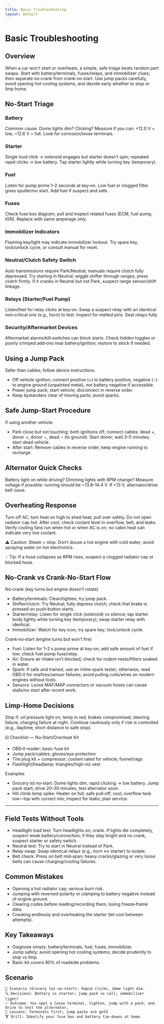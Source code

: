 ```yaml
---
title: Basic Troubleshooting
layout: default
---
```


# Basic Troubleshooting

## Overview
When a car won’t start or overheats, a simple, safe triage beats random part swaps. Start with battery/terminals, fuses/relays, and immobilizer clues; then separate no‑crank from crank‑no‑start. Use jump packs carefully, avoid opening hot cooling systems, and decide early whether to stop or limp home.

## No-Start Triage
### Battery
Common cause. Dome lights dim? Clicking? Measure if you can: <12.0 V = low, ~12.6 V = full. Look for corrosion/loose terminals.

### Starter
Single loud click → solenoid engages but starter doesn’t spin; repeated rapid clicks → low battery. Tap starter lightly while turning key (temporary).

### Fuel
Listen for pump prime 1–2 seconds at key‑on. Low fuel or clogged filter gives sputter/no start. Add fuel if suspect and safe.

### Fuses
Check fuse box diagram; pull and inspect related fuses (ECM, fuel pump, IGN). Replace with same amperage only.

### Immobilizer Indicators
Flashing key/light may indicate immobilizer lockout. Try spare key, lock/unlock cycle, or consult manual for reset.

### Neutral/Clutch Safety Switch
Auto transmissions require Park/Neutral; manuals require clutch fully depressed. Try starting in Neutral; wiggle shifter through ranges; press clutch firmly. If it cranks in Neutral but not Park, suspect range sensor/shift linkage.

### Relays (Starter/Fuel Pump)
Listen/feel for relay clicks at key‑on. Swap a suspect relay with an identical non‑critical one (e.g., horn) to test. Inspect for melted pins. Seat relays fully.

### Security/Aftermarket Devices
Aftermarket alarms/kill‑switches can block starts. Check hidden toggles or poorly crimped add‑ons near battery/ignition; restore to stock if needed.

## Using a Jump Pack
Safer than cables; follow device instructions.

- Off vehicle ignition; connect positive (+) to battery positive, negative (−) to engine ground (unpainted metal), not battery negative if accessible.
- Power jump pack; start vehicle; disconnect in reverse order.
- Keep bystanders clear of moving parts; avoid sparks.

## Safe Jump-Start Procedure
If using another vehicle:

- Park close but not touching; both ignitions off; connect cables: dead +, donor +, donor −, dead − (to ground). Start donor; wait 3–5 minutes; start dead vehicle.
- After start: Remove cables in reverse order; keep engine running to recharge.

## Alternator Quick Checks
Battery light on while driving? Dimming lights with RPM change? Measure voltage if possible: running should be ~13.8–14.4 V. If <13 V, alternator/drive belt issue.

## Overheating Response
Turn off AC; turn heat on high to shed heat; pull over safely. Do not open radiator cap hot. After cool, check coolant level in overflow, belt, and leaks. Verify cooling fans run when hot or when AC is on; no cabin heat can indicate very low coolant.

⚠️ Caution: Steam = stop. Don’t douse a hot engine with cold water; avoid spraying water on hot electronics.

💡 Tip: If a hose collapses as RPM rises, suspect a clogged radiator cap or blocked hose.

## No-Crank vs Crank-No-Start Flow
No‑crank (key turns but engine doesn’t rotate)
- Battery/terminals: Clean/tighten; try jump pack.
- Shifter/clutch: Try Neutral; fully depress clutch; check that brake is pressed on push‑button starts.
- Starter/relay: Listen for single click (solenoid) vs silence; tap starter body lightly while turning key (temporary); swap starter relay with identical.
- Immobilizer: Watch for key icon; try spare key; lock/unlock cycle.

Crank‑no‑start (engine turns but won’t fire)
- Fuel: Listen for 1–2 s pump prime at key‑on; add safe amount of fuel if low; check fuel pump fuse/relay.
- Air: Ensure air intake isn’t blocked; check for rodent nests/filters soaked in water.
- Spark: If safe and trained, use an inline spark tester; otherwise, read OBD‑II for misfires/sensor failures; avoid pulling coils/wires on modern engines without tools.
- Sensors: Loose MAF/MAP connectors or vacuum hoses can cause stalls/no start after recent work.

## Limp-Home Decisions
Stop if: oil pressure light on; temp in red; brakes compromised; steering failure; charging failure at night. Continue cautiously only if risk is controlled (e.g., daytime, short distance to safe stop).

☑️ Checklist — No‑Start/Overheat Kit
- OBD‑II reader; basic fuse kit
- Jump pack/cables; gloves/eye protection
- Tire plug kit + compressor; coolant rated for vehicle; funnel/rags
- Flashlight/headlamp; triangles/high‑viz vest

Examples
- Grocery lot no‑start: Dome lights dim, rapid clicking → low battery. Jump pack start; drive 20–30 minutes, test alternator soon.
- Hill climb temp spike: Heater on full; safe pull‑off; cool; overflow tank low—top with correct mix; inspect for leaks; plan service.

---

## Field Tests Without Tools
- Headlight load test: Turn headlights on; crank. If lights die completely, suspect weak battery/connection; if they stay bright and no crank, suspect starter or safety switch.
- Neutral test: Try to start in Neutral instead of Park.
- Relay swap: Swap identical relays (e.g., horn ↔ starter) to isolate.
- Belt check: Press on belt mid‑span; heavy cracks/glazing or very loose belts can cause charging/cooling failures.

## Common Mistakes
- Opening a hot radiator cap; serious burn risk.
- Jumping with reversed polarity or clamping to battery negative instead of engine ground.
- Clearing codes before reading/recording them; losing freeze‑frame data.
- Cranking endlessly and overheating the starter (let cool between attempts).

## Key Takeaways
- Diagnose simply: battery/terminals, fuel, fuses, immobilizer.
- Jump safely; avoid opening hot cooling systems; decide prudently to stop vs limp.
- Basic kit covers 80% of roadside problems.

## Scenario

```
🧭 Scenario (Grocery lot no‑start): Rapid clicks, dome light dim.
🔍 Decisions: Battery vs starter; jump pack vs call; immobilizer light?
✅ Outcome: You spot a loose terminal, tighten, jump with a pack, and drive to test the alternator.
🧠 Lessons: Terminals first; jump packs are gold
🏋️ Drill: Identify your fuse box and battery tie‑downs at home.
```
